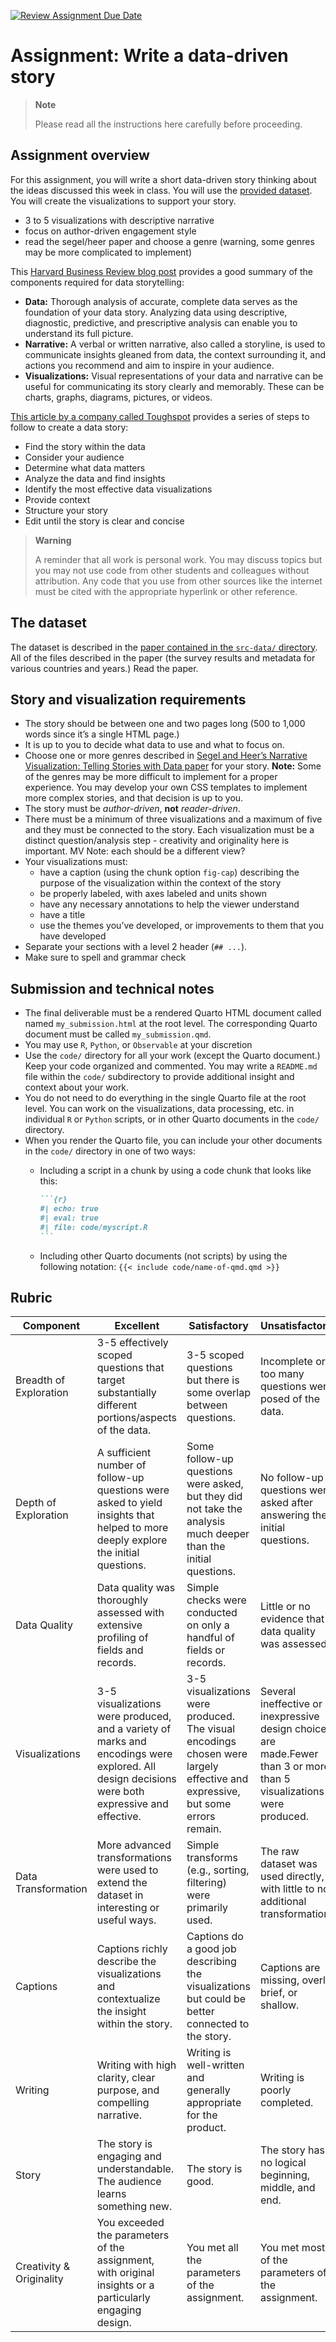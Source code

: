 [![Review Assignment Due Date](https://classroom.github.com/assets/deadline-readme-button-24ddc0f5d75046c5622901739e7c5dd533143b0c8e959d652212380cedb1ea36.svg)](https://classroom.github.com/a/hrq-VL6u)
# Assignment: Write a data-driven story

<div>

> **Note**
>
> Please read all the instructions here carefully before proceeding.

</div>

## Assignment overview

For this assignment, you will write a short data-driven story thinking
about the ideas discussed this week in class. You will use the [provided
dataset](#the-dataset). You will create the visualizations to support
your story.

- 3 to 5 visualizations with descriptive narrative
- focus on author-driven engagement style
- read the segel/heer paper and choose a genre (warning, some genres may
  be more complicated to implement)

This [Harvard Business Review blog
post](https://online.hbs.edu/blog/post/data-storytelling) provides a
good summary of the components required for data storytelling:

- **Data:** Thorough analysis of accurate, complete data serves as the
  foundation of your data story. Analyzing data using descriptive,
  diagnostic, predictive, and prescriptive analysis can enable you to
  understand its full picture.
- **Narrative:** A verbal or written narrative, also called a storyline,
  is used to communicate insights gleaned from data, the context
  surrounding it, and actions you recommend and aim to inspire in your
  audience.
- **Visualizations:** Visual representations of your data and narrative
  can be useful for communicating its story clearly and memorably. These
  can be charts, graphs, diagrams, pictures, or videos.

[This article by a company called
Toughspot](https://www.thoughtspot.com/data-trends/best-practices/data-storytelling)
provides a series of steps to follow to create a data story:

- Find the story within the data
- Consider your audience
- Determine what data matters
- Analyze the data and find insights
- Identify the most effective data visualizations
- Provide context
- Structure your story
- Edit until the story is clear and concise

<div>

> **Warning**
>
> A reminder that all work is personal work. You may discuss topics but
> you may not use code from other students and colleagues without
> attribution. Any code that you use from other sources like the
> internet must be cited with the appropriate hyperlink or other
> reference.

</div>

## The dataset

The dataset is described in the [paper contained in the `src-data/`
directory](src-data/paper.pdf). All of the files described in the paper
(the survey results and metadata for various countries and years.) Read
the paper.

## Story and visualization requirements

- The story should be between one and two pages long (500 to 1,000 words
  since it’s a single HTML page.)
- It is up to you to decide what data to use and what to focus on.
- Choose one or more genres described in [Segel and Heer’s Narrative
  Visualization: Telling Stories with Data
  paper](http://vis.stanford.edu/files/2010-Narrative-InfoVis.pdf) for
  your story. **Note:** Some of the genres may be more difficult to
  implement for a proper experience. You may develop your own CSS
  templates to implement more complex stories, and that decision is up
  to you.
- The story must be *author-driven*, **not** *reader-driven*.
- There must be a minimum of three visualizations and a maximum of five
  and they must be connected to the story. Each visualization must be a distinct question/analysis step - creativity and originality here is important. MV Note: each should be a
  different view?
- Your visualizations must:
  - have a caption (using the chunk option `fig-cap`) describing the
    purpose of the visualization within the context of the story
  - be properly labeled, with axes labeled and units shown
  - have any necessary annotations to help the viewer understand
  - have a title
  - use the themes you’ve developed, or improvements to them that you
    have developed
- Separate your sections with a level 2 header (`## ...`).
- Make sure to spell and grammar check

## Submission and technical notes

- The final deliverable must be a rendered Quarto HTML document called
  named `my_submission.html` at the root level. The corresponding Quarto
  document must be called `my_submission.qmd`.
- You may use `R`, `Python`, or `Observable` at your discretion
- Use the `code/` directory for all your work (except the Quarto
  document.) Keep your code organized and commented. You may write a
  `README.md` file within the `code/` subdirectory to provide additional
  insight and context about your work.
- You do not need to do everything in the single Quarto file at the root
  level. You can work on the visualizations, data processing, etc. in
  individual `R` or `Python` scripts, or in other Quarto documents in
  the `code/` directory.
- When you render the Quarto file, you can include your other documents
  in the `code/` directory in one of two ways:
  - Including a script in a chunk by using a code chunk that looks like
    this:

    ```` markdown
    ```{r}
    #| echo: true
    #| eval: true 
    #| file: code/myscript.R
    ```
    ````

  - Including other Quarto documents (not scripts) by using the
    following notation: `{{< include code/name-of-qmd.qmd >}}`

## Rubric

| Component                | Excellent                                                                                                                                               | Satisfactory                                                                                                                         | Unsatisfactory                                                                                                |
|--------------------------|---------------------------------------------------------------------------------------------------------------------------------------------------------|--------------------------------------------------------------------------------------------------------------------------------------|---------------------------------------------------------------------------------------------------------------|
| Breadth of Exploration   | 3-5 effectively scoped questions that target substantially different portions/aspects of the data.                                            | 3-5 scoped questions  but there is some overlap between questions.                                  | Incomplete or too many questions were posed of the data.                                                        |
| Depth of Exploration     | A sufficient number of follow-up questions were asked to yield insights that helped to more deeply explore the initial questions.                       | Some follow-up questions were asked, but they did not take the analysis much deeper than the initial questions.                      | No follow-up questions were asked after answering the initial questions.                                      |
| Data Quality             | Data quality was thoroughly assessed with extensive profiling of fields and records.                                                                    | Simple checks were conducted on only a handful of fields or records.                                                                 | Little or no evidence that data quality was assessed.                                                         |
| Visualizations           | 3-5 visualizations were produced, and a variety of marks and encodings were explored. All design decisions were both expressive and effective. | 3-5 visualizations were produced. The visual encodings chosen were largely effective and expressive, but some errors remain. | Several ineffective or inexpressive design choices are made.Fewer than 3 or more than 5 visualizations were produced. |
| Data Transformation      | More advanced transformations were used to extend the dataset in interesting or useful ways.                                                             | Simple transforms (e.g., sorting, filtering) were primarily used.                                                                    | The raw dataset was used directly, with little to no additional transformation.                               |
| Captions                 | Captions richly describe the visualizations and contextualize the insight within the story.                                                             | Captions do a good job describing the visualizations but could be better connected to the story.                                    | Captions are missing, overly brief, or shallow.                                                               |
| Writing                  | Writing with high clarity, clear purpose, and compelling narrative.                                                                                                                                     | Writing is well-written and generally appropriate for the product.                                                                                                                   | Writing is poorly completed.                                                                                             |
| Story                    | The story is engaging and understandable. The audience learns something new.                                                                            | The story is good.                                                                                                                   | The story has no logical beginning, middle, and end.                                                                    |
| Creativity & Originality | You exceeded the parameters of the assignment, with original insights or a particularly engaging design.                                                | You met all the parameters of the assignment.                                                                                        | You met most of the parameters of the assignment.                                                             |
